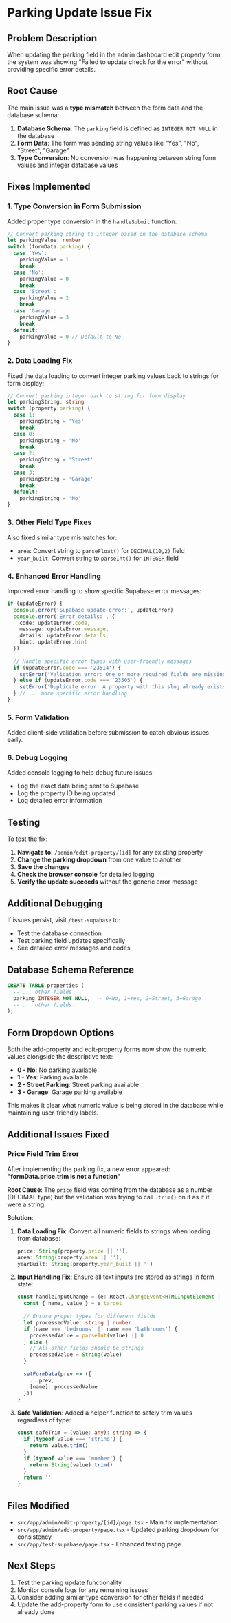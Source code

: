# Parking Update Issue Fix

## Problem Description
When updating the parking field in the admin dashboard edit property form, the system was showing "Failed to update check for the error" without providing specific error details.

## Root Cause
The main issue was a **type mismatch** between the form data and the database schema:

1. **Database Schema**: The `parking` field is defined as `INTEGER NOT NULL` in the database
2. **Form Data**: The form was sending string values like "Yes", "No", "Street", "Garage"
3. **Type Conversion**: No conversion was happening between string form values and integer database values

## Fixes Implemented

### 1. Type Conversion in Form Submission
Added proper type conversion in the `handleSubmit` function:

```typescript
// Convert parking string to integer based on the database schema
let parkingValue: number
switch (formData.parking) {
  case 'Yes':
    parkingValue = 1
    break
  case 'No':
    parkingValue = 0
    break
  case 'Street':
    parkingValue = 2
    break
  case 'Garage':
    parkingValue = 3
    break
  default:
    parkingValue = 0 // Default to No
}
```

### 2. Data Loading Fix
Fixed the data loading to convert integer parking values back to strings for form display:

```typescript
// Convert parking integer back to string for form display
let parkingString: string
switch (property.parking) {
  case 1:
    parkingString = 'Yes'
    break
  case 0:
    parkingString = 'No'
    break
  case 2:
    parkingString = 'Street'
    break
  case 3:
    parkingString = 'Garage'
    break
  default:
    parkingString = 'No'
}
```

### 3. Other Field Type Fixes
Also fixed similar type mismatches for:
- `area`: Convert string to `parseFloat()` for `DECIMAL(10,2)` field
- `year_built`: Convert string to `parseInt()` for `INTEGER` field

### 4. Enhanced Error Handling
Improved error handling to show specific Supabase error messages:

```typescript
if (updateError) {
  console.error('Supabase update error:', updateError)
  console.error('Error details:', {
    code: updateError.code,
    message: updateError.message,
    details: updateError.details,
    hint: updateError.hint
  })
  
  // Handle specific error types with user-friendly messages
  if (updateError.code === '23514') {
    setError('Validation error: One or more required fields are missing or invalid')
  } else if (updateError.code === '23505') {
    setError('Duplicate error: A property with this slug already exists')
  } // ... more specific error handling
}
```

### 5. Form Validation
Added client-side validation before submission to catch obvious issues early.

### 6. Debug Logging
Added console logging to help debug future issues:
- Log the exact data being sent to Supabase
- Log the property ID being updated
- Log detailed error information

## Testing
To test the fix:

1. **Navigate to**: `/admin/edit-property/[id]` for any existing property
2. **Change the parking dropdown** from one value to another
3. **Save the changes**
4. **Check the browser console** for detailed logging
5. **Verify the update succeeds** without the generic error message

## Additional Debugging
If issues persist, visit `/test-supabase` to:
- Test the database connection
- Test parking field updates specifically
- See detailed error messages and codes

## Database Schema Reference
```sql
CREATE TABLE properties (
  -- ... other fields
  parking INTEGER NOT NULL,  -- 0=No, 1=Yes, 2=Street, 3=Garage
  -- ... other fields
);
```

## Form Dropdown Options
Both the add-property and edit-property forms now show the numeric values alongside the descriptive text:

- **0 - No**: No parking available
- **1 - Yes**: Parking available  
- **2 - Street Parking**: Street parking available
- **3 - Garage**: Garage parking available

This makes it clear what numeric value is being stored in the database while maintaining user-friendly labels.

## Additional Issues Fixed

### Price Field Trim Error
After implementing the parking fix, a new error appeared: **"formData.price.trim is not a function"**

**Root Cause**: The `price` field was coming from the database as a number (DECIMAL type) but the validation was trying to call `.trim()` on it as if it were a string.

**Solution**: 
1. **Data Loading Fix**: Convert all numeric fields to strings when loading from database:
   ```typescript
   price: String(property.price || ''),
   area: String(property.area || ''),
   yearBuilt: String(property.year_built || '')
   ```

2. **Input Handling Fix**: Ensure all text inputs are stored as strings in form state:
   ```typescript
   const handleInputChange = (e: React.ChangeEvent<HTMLInputElement | HTMLSelectElement | HTMLTextAreaElement>) => {
     const { name, value } = e.target
     
     // Ensure proper types for different fields
     let processedValue: string | number
     if (name === 'bedrooms' || name === 'bathrooms') {
       processedValue = parseInt(value) || 0
     } else {
       // All other fields should be strings
       processedValue = String(value)
     }
     
     setFormData(prev => ({
       ...prev,
       [name]: processedValue
     }))
   }
   ```

3. **Safe Validation**: Added a helper function to safely trim values regardless of type:
   ```typescript
   const safeTrim = (value: any): string => {
     if (typeof value === 'string') {
       return value.trim()
     }
     if (typeof value === 'number') {
       return String(value).trim()
     }
     return ''
   }
   ```

## Files Modified
- `src/app/admin/edit-property/[id]/page.tsx` - Main fix implementation
- `src/app/admin/add-property/page.tsx` - Updated parking dropdown for consistency
- `src/app/test-supabase/page.tsx` - Enhanced testing page

## Next Steps
1. Test the parking update functionality
2. Monitor console logs for any remaining issues
3. Consider adding similar type conversion for other fields if needed
4. Update the add-property form to use consistent parking values if not already done
